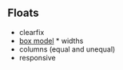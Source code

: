 ## Floats
* clearfix
* [box model](https://djnmarti.com/foothill/coin65/week_05/boxModel_diagramSummary.html) * widths
* columns (equal and unequal)
* responsive
